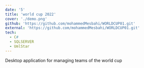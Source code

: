 ```yaml
---
date: '5'
title: 'world cup 2022'
cover: './demo.png'
github: 'https://github.com/mohammedMesbahi/WORLDCUP01.git'
external: 'https://github.com/mohammedMesbahi/WORLDCUP01.git'
tech:
  - C#
  - SQLSERVER
  - UmlStar
---
```


Desktop application for managing teams of the world cup
